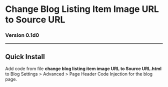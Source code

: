 # Change Blog Listing Item Image URL to Source URL

### Version 0.1d0

---

## Quick Install

Add code from file **change blog listing item image URL to Source URL.html** to
Blog Settings > Advanced > Page Header Code Injection for the blog page.

<!--

## Changes

&nbsp;&nbsp; **YYYY-MM-DD**

<p style="margin-left : 2em;">

  [enter description here]
  
  </p>

<p style="margin-left : 2em;">

  bumped version to vX
  
  </p>

-->
